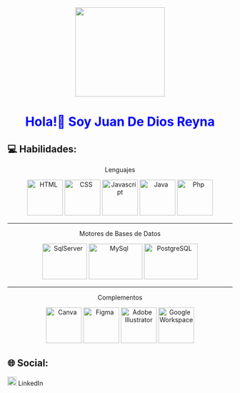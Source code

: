 <div align="center">
  <img src="https://media.giphy.com/media/bcKmIWkUMCjVm/giphy.gif" width="200" />
</div>

<h1 align="center" style="color:blue">Hola!👋 Soy Juan De Dios Reyna</h1>

## 💻 Habilidades:
<div>
  <p align="center">Lenguajes<p>
  <p align="center">
    <img src="https://github.com/juandedios-reyna/juandedios-reyna/blob/main/assets/html-5.png" alt="HTML" width="80" height="80"/>
    <img src="https://raw.githubusercontent.com/juandedios-reyna/juandedios-reyna/main/assets/css-3.png" alt="CSS" width="80" height="80"/>
    <img src="https://raw.githubusercontent.com/juandedios-reyna/juandedios-reyna/main/assets/js.png" alt="Javascript" width="80" height="80"/>
    <img src="https://raw.githubusercontent.com/juandedios-reyna/juandedios-reyna/main/assets/java.png" alt="Java" width="80" height="80"/>
    <img src="https://raw.githubusercontent.com/juandedios-reyna/juandedios-reyna/main/assets/php.png" alt="Php" width="80" height="80"/>
  </p>
</div>

<hr>

<div>
  <p align="center">Motores de Bases de Datos<p>
  <p align="center">
    <img src="https://raw.githubusercontent.com/juandedios-reyna/juandedios-reyna/main/assets/sql-server.png" alt="SqlServer" width="100" height="80"/>
    <img src="https://raw.githubusercontent.com/juandedios-reyna/juandedios-reyna/main/assets/mysql.png" alt="MySql" width="120" height="80"/>
    <img src="https://raw.githubusercontent.com/juandedios-reyna/juandedios-reyna/main/assets/postgresql.png" alt="PostgreSQL" width="120" height="80"/>
  </p>
</div>

<hr>

<div>
  <p align="center">Complementos<p>
  <p align="center">
    <img src="https://raw.githubusercontent.com/juandedios-reyna/juandedios-reyna/main/assets/canva.png" alt="Canva" width="80" height="80"/>
    <img src="https://raw.githubusercontent.com/juandedios-reyna/juandedios-reyna/main/assets/figma.png" alt="Figma" width="80" height="80"/>
    <img src="https://raw.githubusercontent.com/juandedios-reyna/juandedios-reyna/main/assets/illustrator.png" alt="Adobe Illustrator" width="80" height="80"/>
    <img src="https://raw.githubusercontent.com/juandedios-reyna/juandedios-reyna/main/assets/googlewspace.png" alt="Google Workspace" width="80" height="80"/>
  </p>
</div>



## 🌐 Social:

<a href="https://www.linkedin.com/in/juan-de-dios-reyna-coronado-b71602245"><img src="https://raw.githubusercontent.com/juandedios-reyna/juandedios-reyna/main/assets/linkedin.png" alt="LinkedIn" width="20" height="20"/></a> LinkedIn
